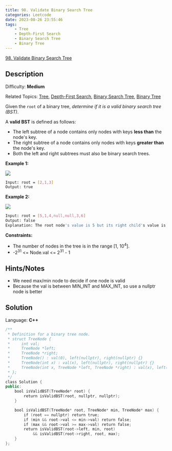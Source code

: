```yaml
---
title: 98. Validate Binary Search Tree
categories: Leetcode
date: 2023-08-26 23:55:46
tags:
    - Tree
    - Depth-First Search
    - Binary Search Tree
    - Binary Tree
---
```


[98\. Validate Binary Search Tree](https://leetcode.com/problems/validate-binary-search-tree/)

## Description

Difficulty: **Medium**

Related Topics: [Tree](https://leetcode.com/tag/https://leetcode.com/tag/tree//), [Depth-First Search](https://leetcode.com/tag/https://leetcode.com/tag/depth-first-search//), [Binary Search Tree](https://leetcode.com/tag/https://leetcode.com/tag/binary-search-tree//), [Binary Tree](https://leetcode.com/tag/https://leetcode.com/tag/binary-tree//)

Given the `root` of a binary tree, _determine if it is a valid binary search tree (BST)_.

A **valid BST** is defined as follows:

* The left<span data-keyword="subtree" datakeyword="subtree" class=" cursor-pointer relative text-dark-blue-s text-sm"> subtree </span>of a node contains only nodes with keys **less than** the node's key.
* The right subtree of a node contains only nodes with keys **greater than** the node's key.
* Both the left and right subtrees must also be binary search trees.

**Example 1:**

![](https://assets.leetcode.com/uploads/2020/12/01/tree1.jpg)

```bash
Input: root = [2,1,3]
Output: true
```

**Example 2:**

![](https://assets.leetcode.com/uploads/2020/12/01/tree2.jpg)

```bash
Input: root = [5,1,4,null,null,3,6]
Output: false
Explanation: The root node's value is 5 but its right child's value is 4.
```

**Constraints:**

* The number of nodes in the tree is in the range [1, 10<sup>4</sup>].
* -2<sup>31</sup> <= Node.val <= 2<sup>31</sup> - 1

## Hints/Notes

* We need max/min node to decide if one node is valid
* Because the val is between MIN_INT and MAX_INT, so use a nullptr node is better

## Solution

Language: **C++**

```C++
/**
 * Definition for a binary tree node.
 * struct TreeNode {
 *     int val;
 *     TreeNode *left;
 *     TreeNode *right;
 *     TreeNode() : val(0), left(nullptr), right(nullptr) {}
 *     TreeNode(int x) : val(x), left(nullptr), right(nullptr) {}
 *     TreeNode(int x, TreeNode *left, TreeNode *right) : val(x), left(left), right(right) {}
 * };
 */
class Solution {
public:
    bool isValidBST(TreeNode* root) {
        return isValidBST(root, nullptr, nullptr);
    }

    bool isValidBST(TreeNode* root, TreeNode* min, TreeNode* max) {
        if (root == nullptr) return true;
        if (min && root->val <= min->val) return false;
        if (max && root->val >= max->val) return false;
        return isValidBST(root->left, min, root)
            && isValidBST(root->right, root, max);
    }
};
```
